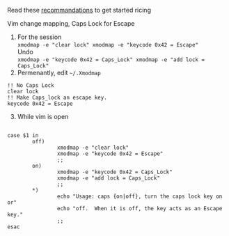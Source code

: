 Read these [recommandations](https://wiki.archlinux.org/index.php/general_recommendations) to get started ricing     


Vim change mapping, Caps Lock for Escape   
1. For the session   
`xmodmap -e "clear lock"
xmodmap -e "keycode 0x42 = Escape"`   
Undo   
`xmodmap -e "keycode 0x42 = Caps_Lock"
xmodmap -e "add lock = Caps_Lock"`   
2. Permenantly, edit `~/.Xmodmap`   
```
!! No Caps Lock
clear lock
!! Make Caps_lock an escape key.
keycode 0x42 = Escape 
```
3. While vim is open    
```#!/bin/sh

case $1 in
        off)
                xmodmap -e "clear lock"
                xmodmap -e "keycode 0x42 = Escape"
                ;;
        on)
                xmodmap -e "keycode 0x42 = Caps_Lock"
                xmodmap -e "add lock = Caps_Lock"
                ;;
        *)
                echo "Usage: caps {on|off}, turn the caps lock key on or"
                echo "off.  When it is off, the key acts as an Escape key."
                ;;
esac
```
